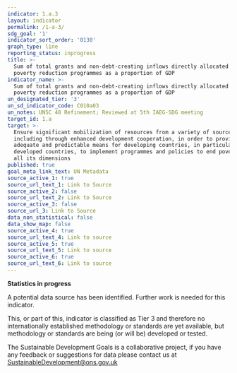 ```yaml
---
indicator: 1.a.3
layout: indicator
permalink: /1-a-3/
sdg_goal: '1'
indicator_sort_order: '0130'
graph_type: line
reporting_status: inprogress
title: >-
  Sum of total grants and non-debt-creating inflows directly allocated to
  poverty reduction programmes as a proportion of GDP
indicator_name: >-
  Sum of total grants and non-debt-creating inflows directly allocated to
  poverty reduction programmes as a proportion of GDP
un_designated_tier: '3'
un_sd_indicator_code: C010a03
un_notes: UNSC 48 Refinement; Reviewed at 5th IAEG-SDG meeting
target_id: 1.a
target: >-
  Ensure significant mobilization of resources from a variety of sources,
  including through enhanced development cooperation, in order to provide
  adequate and predictable means for developing countries, in particular least
  developed countries, to implement programmes and policies to end poverty in
  all its dimensions
published: true
goal_meta_link_text: UN Metadata
source_active_1: true
source_url_text_1: Link to Source
source_active_2: false
source_url_text_2: Link to Source
source_active_3: false
source_url_3: Link to Source
data_non_statistical: false
data_show_map: false
source_active_4: true
source_url_text_4: Link to source
source_active_5: true
source_url_text_5: Link to source
source_active_6: true
source_url_text_6: Link to source
---
```

**Statistics in progress**               

A potential data source has been identified. Further work is needed for this indicator.

This, or part of this, indicator is classified as Tier 3 and therefore no internationally established methodology or standards are yet available, but methodology or standards are being (or will be) developed or tested.

The Sustainable Development Goals is a collaborative project, if you have any feedback or suggestions for data please contact us at <SustainableDevelopment@ons.gov.uk>
